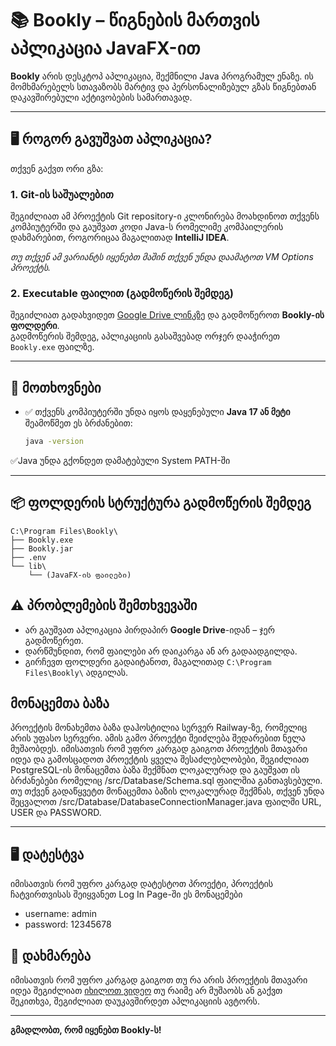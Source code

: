 # 📚 Bookly – წიგნების მართვის აპლიკაცია JavaFX-ით

**Bookly** არის დესკტოპ აპლიკაცია, შექმნილი Java პროგრამულ ენაზე. ის მომხმარებელს სთავაზობს მარტივ და პერსონალიზებულ გზას წიგნებთან დაკავშირებული აქტივობების სამართავად.

---

## 🖥️ როგორ გავუშვათ აპლიკაცია?

თქვენ გაქვთ ორი გზა:

### 1. Git-ის საშუალებით  
შეგიძლიათ ამ პროექტის Git repository-ი კლონირება მოახდინოთ თქვენს კომპიუტერში და გაუშვათ კოდი Java-ს რომელიმე კომპაილერის დახმარებით, როგორიცაა მაგალითად **IntelliJ IDEA**.

_თუ თქვენ ამ ვარიანტს იყენებთ მაშინ თქვენ უნდა დაამატოთ VM Options პროექტს._

### 2. Executable ფაილით (გადმოწერის შემდეგ)  
შეგიძლიათ გადახვიდეთ [Google Drive ლინკზე](https://drive.google.com/drive/folders/18hd-zJnVseMT8YBPgR6TevjOxygaKuNL?usp=drive_link) და გადმოწეროთ **Bookly-ის ფოლდერი**.  
გადმოწერის შემდეგ, აპლიკაციის გასაშვებად ორჯერ დააჭირეთ `Bookly.exe` ფაილზე.

---

## 🧩 მოთხოვნები

- ✅ თქვენს კომპიუტერში უნდა იყოს დაყენებული **Java 17 ან მეტი**  
  შეამოწმეთ ეს ბრძანებით:  
  ```bash
  java -version

✅Java უნდა გქონდეთ დამატებული System PATH-ში

---

## 📦 ფოლდერის სტრუქტურა გადმოწერის შემდეგ

    C:\Program Files\Bookly\
    ├── Bookly.exe
    ├── Bookly.jar
    ├── .env
    └── lib\
        └── (JavaFX-ის ფაილები)    

## ⚠️ პრობლემების შემთხვევაში

- არ გაუშვათ აპლიკაცია პირდაპირ **Google Drive**-იდან – ჯერ გადმოწერეთ.
- დარწმუნდით, რომ ფაილები არ დაიკარგა ან არ გადაადგილდა.
- გირჩევთ ფოლდერი გადაიტანოთ, მაგალითად `C:\Program Files\Bookly\` ადგილას.

## მონაცემთა ბაზა
პროექტის მონახემთა ბაზა დაჰოსტილია სერვერ Railway-ზე, რომელიც არის უფასო სერვერი. ამის გამო პროექტი შეიძლება შედარებით ნელა მუშაობდეს.
იმისათვის რომ უფრო კარგად გაიგოთ პროექტის მთავარი იდეა და გამოსცადოთ პროექტის ყველა შესაძლებლობები, შეგიძლიათ PostgreSQL-ის მონაცემთა ბაზა შექმნათ ლოკალურად და გაუშვათ ის ბრძანებები რომელიც /src/Database/Schema.sql ფაილშია განთავსებული.
თუ თქვენ გადაწყვეტთ მონაცემთა ბაზის ლოკალურად შექმნას, თქვენ უნდა შეცვალოთ /src/Database/DatabaseConnectionManager.java ფაილში URL, USER და PASSWORD. 

---

## 🖥️ დატესტვა

იმისათვის რომ უფრო კარგად დატესტოთ პროექტი, პროექტის ჩატვირთვისას შეიყვანეთ Log In Page-ში ეს მონაცემები

- username: admin
- password: 12345678

## 💬 დახმარება

იმისათვის რომ უფრო კარგად გაიგოთ თუ რა არის პროექტის მთავარი იდეა შეგიძლიათ [იხილოთ ვიდეო](https://drive.google.com/drive/folders/1CzjC_pM26yDTn9tTTFhJhZ-TQ2MrA_vE?usp=drive_link)
თუ რაიმე არ მუშაობს ან გაქვთ შეკითხვა, შეგიძლიათ დაუკავშირდეთ აპლიკაციის ავტორს.

---

**გმადლობთ, რომ იყენებთ Bookly-ს!**  
